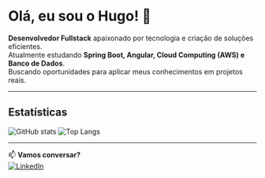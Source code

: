 # Olá, eu sou o Hugo! 👋

 **Desenvolvedor Fullstack** apaixonado por tecnologia e criação de soluções eficientes.  
 Atualmente estudando **Spring Boot, Angular, Cloud Computing (AWS) e Banco de Dados**.  
 Buscando oportunidades para aplicar meus conhecimentos em projetos reais.

---

## Estatísticas
![GitHub stats](https://github-readme-stats.vercel.app/api?username=HugoGAFM&show_icons=true&theme=radical)
![Top Langs](https://github-readme-stats.vercel.app/api/top-langs/?username=HugoGAFM&layout=compact&theme=radical)

---

📫 **Vamos conversar?**  
[![LinkedIn](https://img.shields.io/badge/LinkedIn-0077B5?style=for-the-badge&logo=linkedin&logoColor=white)](https://www.linkedin.com/in/hugogabrielalves)

